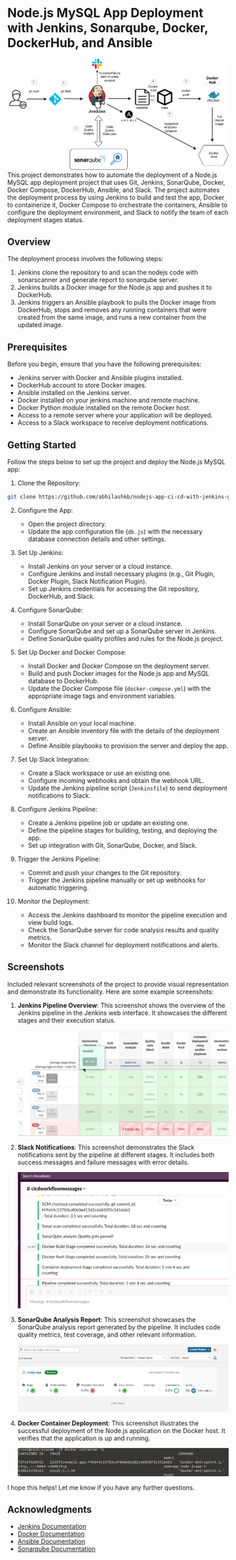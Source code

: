 # Node.js MySQL App Deployment with Jenkins, Sonarqube, Docker, DockerHub, and Ansible
![Example Image](images/nodejscicd.png)
This project demonstrates how to automate the deployment of a Node.js MySQL app deployment project that uses Git, Jenkins, SonarQube, Docker, Docker Compose, DockerHub, Ansible, and Slack. The project automates the deployment process by using Jenkins to build and test the app, Docker to containerize it, Docker Compose to orchestrate the containers, Ansible to configure the deployment environment, and Slack to notify the team of each deployment stages status.

## Overview

The deployment process involves the following steps:

1. Jenkins clone the repository to and scan the nodejs code with sonarscanner and generate report to sonarqube server.
2. Jenkins builds a Docker image for the Node.js app and pushes it to DockerHub.
3. Jenkins triggers an Ansible playbook to pulls the Docker image from DockerHub, stops and removes any running containers that were created from the same image, and runs a new container from the updated image.

## Prerequisites

Before you begin, ensure that you have the following prerequisites:

- Jenkins server with Docker and Ansible plugins installed.
- DockerHub account to store Docker images.
- Ansible installed on the Jenkins server.
- Docker installed on your jenkins machine and remote machine.
- Docker Python module installed on the remote Docker host.
- Access to a remote server where your application will be deployed.
- Access to a Slack workspace to receive deployment notifications.

## Getting Started

Follow the steps below to set up the project and deploy the Node.js MySQL app:

1. Clone the Repository:

```bash
git clone https://github.com/abhilashkb/nodejs-app-ci-cd-with-jenkins-git-docker-dockerhub-ansible.git
```

2. Configure the App:

   - Open the project directory.
   - Update the app configuration file (`db.js`) with the necessary database connection details and other settings.

3. Set Up Jenkins:

   - Install Jenkins on your server or a cloud instance.
   - Configure Jenkins and install necessary plugins (e.g., Git Plugin, Docker Plugin, Slack Notification Plugin).
   - Set up Jenkins credentials for accessing the Git repository, DockerHub, and Slack.

4. Configure SonarQube:

   - Install SonarQube on your server or a cloud instance.
   - Configure SonarQube and set up a SonarQube server in Jenkins.
   - Define SonarQube quality profiles and rules for the Node.js project.

5. Set Up Docker and Docker Compose:

   - Install Docker and Docker Compose on the deployment server.
   - Build and push Docker images for the Node.js app and MySQL database to DockerHub.
   - Update the Docker Compose file (`docker-compose.yml`) with the appropriate image tags and environment variables.

6. Configure Ansible:

   - Install Ansible on your local machine.
   - Create an Ansible inventory file with the details of the deployment server.
   - Define Ansible playbooks to provision the server and deploy the app.

7. Set Up Slack Integration:

   - Create a Slack workspace or use an existing one.
   - Configure incoming webhooks and obtain the webhook URL.
   - Update the Jenkins pipeline script (`Jenkinsfile`) to send deployment notifications to Slack.

8. Configure Jenkins Pipeline:

   - Create a Jenkins pipeline job or update an existing one.
   - Define the pipeline stages for building, testing, and deploying the app.
   - Set up integration with Git, SonarQube, Docker, and Slack.

9. Trigger the Jenkins Pipeline:

   - Commit and push your changes to the Git repository.
   - Trigger the Jenkins pipeline manually or set up webhooks for automatic triggering.

10. Monitor the Deployment:

    - Access the Jenkins dashboard to monitor the pipeline execution and view build logs.
    - Check the SonarQube server for code analysis results and quality metrics.
    - Monitor the Slack channel for deployment notifications and alerts.

## Screenshots

Included relevant screenshots of the project to provide visual representation and demonstrate its functionality. Here are some example screenshots:

1. **Jenkins Pipeline Overview**: This screenshot shows the overview of the Jenkins pipeline in the Jenkins web interface. It showcases the different stages and their execution status.

   ![Jenkins Pipeline Overview](images/jenkinsconsole.png)

2. **Slack Notifications**: This screenshot demonstrates the Slack notifications sent by the pipeline at different stages. It includes both success messages and failure messages with error details.

   ![Slack Notifications](images/slackchannel.png)

3. **SonarQube Analysis Report**: This screenshot showcases the SonarQube analysis report generated by the pipeline. It includes code quality metrics, test coverage, and other relevant information.

   ![SonarQube Analysis Report](images/sonarqube.png)

4. **Docker Container Deployment**: This screenshot illustrates the successful deployment of the Node.js application on the Docker host. It verifies that the application is up and running.

   ![Docker Container Deployment](images/dockerhost.png)
   

I hope this helps! Let me know if you have any further questions.
## Acknowledgments

- [Jenkins Documentation](https://www.jenkins.io/doc/)
- [Docker Documentation](https://docs.docker.com/)
- [Ansible Documentation](https://docs.ansible.com/)
- [Sonarqube Documentation](https://docs.sonarqube.org/latest/analyzing-source-code/scanners/jenkins-extension-sonarqube/)
